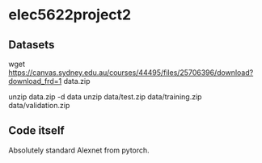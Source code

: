 # elec5622project2


## Datasets
wget https://canvas.sydney.edu.au/courses/44495/files/25706396/download?download_frd=1 data.zip

unzip data.zip -d data
unzip data/test.zip data/training.zip data/validation.zip

## Code itself

Absolutely standard Alexnet from pytorch.
